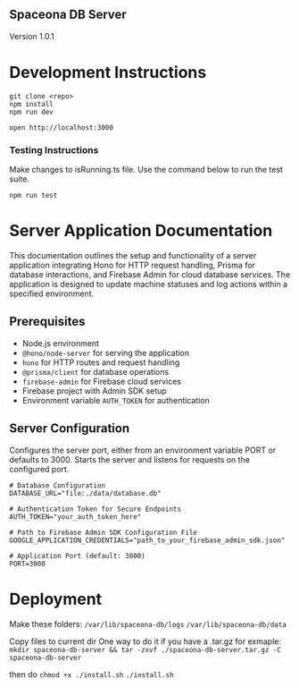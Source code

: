 ## Spaceona DB Server

Version 1.0.1

# Development Instructions

```
git clone <repo>
npm install
npm run dev
```

```
open http://localhost:3000
```

### Testing Instructions

Make changes to isRunning.ts file. Use the command below to run the test suite.

```
npm run test
```

# Server Application Documentation

This documentation outlines the setup and functionality of a server application integrating Hono for HTTP request handling, Prisma for database interactions, and Firebase Admin for cloud database services. The application is designed to update machine statuses and log actions within a specified environment.

## Prerequisites

- Node.js environment
- `@hono/node-server` for serving the application
- `hono` for HTTP routes and request handling
- `@prisma/client` for database operations
- `firebase-admin` for Firebase cloud services
- Firebase project with Admin SDK setup
- Environment variable `AUTH_TOKEN` for authentication

## Server Configuration

Configures the server port, either from an environment variable PORT or defaults to 3000.
Starts the server and listens for requests on the configured port.

```env
# Database Configuration
DATABASE_URL="file:./data/database.db"

# Authentication Token for Secure Endpoints
AUTH_TOKEN="your_auth_token_here"

# Path to Firebase Admin SDK Configuration File
GOOGLE_APPLICATION_CREDENTIALS="path_to_your_firebase_admin_sdk.json"

# Application Port (default: 3000)
PORT=3000
```

# Deployment

Make these folders:
`/var/lib/spaceona-db/logs`
`/var/lib/spaceona-db/data`

Copy files to current dir
One way to do it if you have a .tar.gz for exmaple: `mkdir spaceona-db-server && tar -zxvf ./spaceona-db-server.tar.gz -C spaceona-db-server`

then do
`chmod +x ./install.sh`
`./install.sh`
